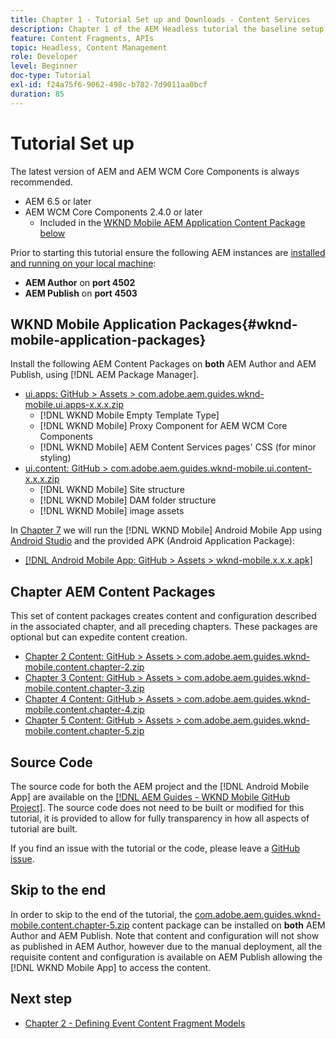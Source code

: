```yaml
---
title: Chapter 1 - Tutorial Set up and Downloads - Content Services
description: Chapter 1 of the AEM Headless tutorial the baseline setup for the AEM instance for the tutorial.
feature: Content Fragments, APIs
topic: Headless, Content Management
role: Developer
level: Beginner
doc-type: Tutorial
exl-id: f24a75f6-9062-498c-b782-7d9011aa0bcf
duration: 85
---
```

# Tutorial Set up

The latest version of AEM and AEM WCM Core Components is always recommended.

* AEM 6.5 or later
* AEM WCM Core Components 2.4.0 or later
  * Included in the [WKND Mobile AEM Application Content Package below](#wknd-mobile-application-packages)

Prior to starting this tutorial ensure the following AEM instances are [installed and running on your local machine](https://helpx.adobe.com/experience-manager/6-5/sites/deploying/using/deploy.html#Default%20Local%20Install):

* **AEM Author** on **port 4502**
* **AEM Publish** on **port 4503**

## WKND Mobile Application Packages{#wknd-mobile-application-packages}

Install the following AEM Content Packages on **both** AEM Author and AEM Publish, using [!DNL AEM Package Manager].

* [ui.apps: GitHub > Assets > com.adobe.aem.guides.wknd-mobile.ui.apps-x.x.x.zip](https://github.com/adobe/aem-guides-wknd-mobile/releases/latest)
  * [!DNL WKND Mobile Empty Template Type]
  * [!DNL WKND Mobile] Proxy Component for AEM WCM Core Components
  * [!DNL WKND Mobile] AEM Content Services pages' CSS (for minor styling)
* [ui.content: GitHub > com.adobe.aem.guides.wknd-mobile.ui.content-x.x.x.zip](https://github.com/adobe/aem-guides-wknd-mobile/releases/latest)
  * [!DNL WKND Mobile] Site structure
  * [!DNL WKND Mobile] DAM folder structure
  * [!DNL WKND Mobile] image assets

In [Chapter 7](./chapter-7.md) we will run the [!DNL WKND Mobile] Android Mobile App using [Android Studio](https://developer.android.com/studio) and the provided APK (Android Application Package):

* [[!DNL Android Mobile App: GitHub > Assets > wknd-mobile.x.x.x.apk]](https://github.com/adobe/aem-guides-wknd-mobile/releases/latest)

## Chapter AEM Content Packages

This set of content packages creates content and configuration described in the associated chapter, and all preceding chapters. These packages are optional but can expedite content creation.

* [Chapter 2 Content: GitHub > Assets > com.adobe.aem.guides.wknd-mobile.content.chapter-2.zip](https://github.com/adobe/aem-guides-wknd-mobile/releases/latest)
* [Chapter 3 Content: GitHub > Assets > com.adobe.aem.guides.wknd-mobile.content.chapter-3.zip](https://github.com/adobe/aem-guides-wknd-mobile/releases/latest)
* [Chapter 4 Content: GitHub > Assets > com.adobe.aem.guides.wknd-mobile.content.chapter-4.zip](https://github.com/adobe/aem-guides-wknd-mobile/releases/latest)
* [Chapter 5 Content: GitHub > Assets > com.adobe.aem.guides.wknd-mobile.content.chapter-5.zip](https://github.com/adobe/aem-guides-wknd-mobile/releases/latest)

## Source Code

The source code for both the AEM project and the [!DNL Android Mobile App] are available on the [[!DNL AEM Guides - WKND Mobile GitHub Project]](https://github.com/adobe/aem-guides-wknd-mobile). The source code does not need to be built or modified for this tutorial, it is provided to allow for fully transparency in how all aspects of tutorial are built.

If you find an issue with the tutorial or the code, please leave a [GitHub issue](https://github.com/adobe/aem-guides-wknd-mobile/issues).

## Skip to the end

In order to skip to the end of the tutorial, the [com.adobe.aem.guides.wknd-mobile.content.chapter-5.zip](https://github.com/adobe/aem-guides-wknd-mobile/releases/latest) content package can be installed on **both** AEM Author and AEM Publish. Note that content and configuration will not show as published in AEM Author, however due to the manual deployment, all the requisite content and configuration is available on AEM Publish allowing the [!DNL WKND Mobile App] to access the content.


## Next step

* [Chapter 2 - Defining Event Content Fragment Models](./chapter-2.md)
